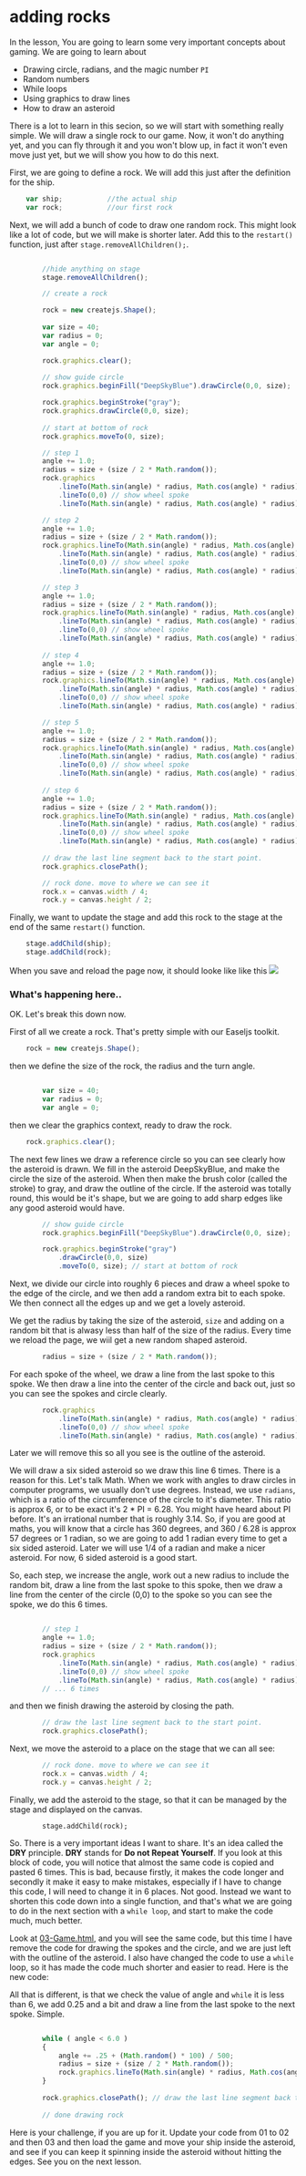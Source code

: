 # adding rocks

In the lesson, You are going to learn some very important concepts about gaming. We are going to learn about
* Drawing circle, radians, and the magic number `PI`
* Random numbers
* While loops
* Using graphics to draw lines
* How to draw an asteroid
 
There is a lot to learn in this secion, so we will start with something really simple. We will draw a single rock to our game. Now, it won't do anything yet, and you can fly through it and you won't blow up, in fact it won't even move just yet, but we will show you how to do this next.

First, we are going to define a rock. We will add this just after the definition for the ship.

```js
	var ship;			//the actual ship
	var rock;           //our first rock

```

Next, we will add a bunch of code to draw one random rock. This might look like a lot of code, but we will make is shorter later. Add this to the `restart()` function, just after `stage.removeAllChildren();`. 

```js

        //hide anything on stage 
		stage.removeAllChildren();

		// create a rock

		rock = new createjs.Shape();
		
		var size = 40;
		var radius = 0;
		var angle = 0;

        rock.graphics.clear();
        
		// show guide circle
		rock.graphics.beginFill("DeepSkyBlue").drawCircle(0,0, size);

		rock.graphics.beginStroke("gray"); 
        rock.graphics.drawCircle(0,0, size);
        
        // start at bottom of rock
		rock.graphics.moveTo(0, size); 

		// step 1
		angle += 1.0;
		radius = size + (size / 2 * Math.random());
		rock.graphics
			.lineTo(Math.sin(angle) * radius, Math.cos(angle) * radius)
			.lineTo(0,0) // show wheel spoke
			.lineTo(Math.sin(angle) * radius, Math.cos(angle) * radius);

		// step 2
		angle += 1.0;
		radius = size + (size / 2 * Math.random());
		rock.graphics.lineTo(Math.sin(angle) * radius, Math.cos(angle) * radius)
			.lineTo(Math.sin(angle) * radius, Math.cos(angle) * radius)
			.lineTo(0,0) // show wheel spoke
			.lineTo(Math.sin(angle) * radius, Math.cos(angle) * radius);

		// step 3
		angle += 1.0;
		radius = size + (size / 2 * Math.random());
		rock.graphics.lineTo(Math.sin(angle) * radius, Math.cos(angle) * radius)
			.lineTo(Math.sin(angle) * radius, Math.cos(angle) * radius)
			.lineTo(0,0) // show wheel spoke
			.lineTo(Math.sin(angle) * radius, Math.cos(angle) * radius);
			
		// step 4
		angle += 1.0;
		radius = size + (size / 2 * Math.random());
		rock.graphics.lineTo(Math.sin(angle) * radius, Math.cos(angle) * radius)
			.lineTo(Math.sin(angle) * radius, Math.cos(angle) * radius)
			.lineTo(0,0) // show wheel spoke
			.lineTo(Math.sin(angle) * radius, Math.cos(angle) * radius);

		// step 5
		angle += 1.0;
		radius = size + (size / 2 * Math.random());
		rock.graphics.lineTo(Math.sin(angle) * radius, Math.cos(angle) * radius)
			.lineTo(Math.sin(angle) * radius, Math.cos(angle) * radius)
			.lineTo(0,0) // show wheel spoke
			.lineTo(Math.sin(angle) * radius, Math.cos(angle) * radius);
		
		// step 6
		angle += 1.0;
		radius = size + (size / 2 * Math.random());
		rock.graphics.lineTo(Math.sin(angle) * radius, Math.cos(angle) * radius)
			.lineTo(Math.sin(angle) * radius, Math.cos(angle) * radius)
			.lineTo(0,0) // show wheel spoke
            .lineTo(Math.sin(angle) * radius, Math.cos(angle) * radius);
            
		// draw the last line segment back to the start point.
		rock.graphics.closePath(); 

		// rock done. move to where we can see it
		rock.x = canvas.width / 4;
        rock.y = canvas.height / 2; 
```

Finally, we want to update the stage and add this rock to the stage at the end of the same `restart()` function.

```js
    stage.addChild(ship);
    stage.addChild(rock);
```

When you save and reload the page now, it should looke like like this ![](images/blue-rock.png)

### What's happening here..

OK. Let's break this down now. 

First of all we create a rock. That's pretty simple with our Easeljs toolkit.
```js
    rock = new createjs.Shape();
```
 then we define the size of the rock, the radius and the turn angle.

```js

		var size = 40;
		var radius = 0;
		var angle = 0;
```
then we clear the graphics context, ready to draw the rock.

```js
    rock.graphics.clear();
```
The next few lines we draw a reference circle so you can see clearly how the asteroid is drawn. We fill in the asteroid DeepSkyBlue, and make the circle the size of the asteroid. When then make the brush color (called the stroke) to gray, and draw the outline of the circle. If the asteroid was totally round, this would be it's shape, but we are going to add sharp edges like any good asteroid would have.

```js
		// show guide circle
		rock.graphics.beginFill("DeepSkyBlue").drawCircle(0,0, size);

		rock.graphics.beginStroke("gray")
			.drawCircle(0,0, size)
            .moveTo(0, size); // start at bottom of rock
```

Next, we divide our circle into roughly 6 pieces and draw a wheel spoke to the edge of the circle, and we then add a random extra bit to each spoke. We then connect all the edges up and we get a lovely asteroid. 

We get the radius by taking the size of the asteroid, `size` and adding on a random bit that is alwasy less than half of the size of the radius. Every time we reload the page, we wiil get a new random shaped asteroid.

```js
		radius = size + (size / 2 * Math.random());
```
For each spoke of the wheel, we draw a line from the last spoke to this spoke. We then draw a line into the center of the circle and back out, just so you can see the spokes and circle clearly. 

```js
        rock.graphics
			.lineTo(Math.sin(angle) * radius, Math.cos(angle) * radius)
			.lineTo(0,0) // show wheel spoke
			.lineTo(Math.sin(angle) * radius, Math.cos(angle) * radius);

```
Later we will remove this so all you see is the outline of the asteroid. 

We will draw a six sided asteroid so we draw this line 6 times. There is a reason for this.  Let's talk Math. When we work with angles to draw circles in computer programs, we usually don't use degrees. Instead, we use `radians`, which is a ratio of the circumference of the circle to it's diameter. This ratio is approx 6, or to be exact it's 2 * PI = 6.28. You might have heard about PI before. It's an irrational number that is roughly 3.14. So, if you are good at maths, you will know that a circle has 360 degrees, and 360 / 6.28 is approx 57 degrees or 1 radian, so we are going to add 1 radian every time to get a six sided asteroid. Later we will use 1/4 of a radian and make a nicer asteroid. For now, 6 sided asteroid is a good start.

So, each step, we increase the angle, work out a new radius to include the random bit, draw a line from the last spoke to this spoke, then we draw a line from the center of the circle (0,0) to the spoke so you can see the spoke, we do this 6 times.


```js

        // step 1
		angle += 1.0;
		radius = size + (size / 2 * Math.random());
		rock.graphics
			.lineTo(Math.sin(angle) * radius, Math.cos(angle) * radius)
			.lineTo(0,0) // show wheel spoke
            .lineTo(Math.sin(angle) * radius, Math.cos(angle) * radius);
        // ... 6 times

```
and then we finish drawing the asteroid by closing the path.

```js
        // draw the last line segment back to the start point.
        rock.graphics.closePath(); 
```

Next, we move the asteroid to a place on the stage that we can all see:

```js
        // rock done. move to where we can see it
        rock.x = canvas.width / 4;
        rock.y = canvas.height / 2; 
```
Finally, we add the asteroid to the stage, so that it can be managed by the stage and displayed on the canvas.

```
		stage.addChild(rock);
```

So. There is a very important ideas I want to share. It's an idea called the __DRY__ principle. __DRY__ stands for __Do not Repeat Yourself__. If you look at this block of code, you will notice that almost the same code is copied and pasted 6 times. This is bad, because firstly, it makes the code longer and secondly it make it easy to make mistakes, especially if I have to change this code, I will need to change it in 6 places. Not good. Instead we want to shorten this code down into a single function, and that's what we are going to do in the next section with a `while loop`, and start to make the code much, much better. 

Look at [03-Game.html](03-Game.html), and you will see the same code, but this time I have remove the code for drawing the spokes and the circle, and we are just left with the outline of the asteroid. I also have changed the code to use a `while` loop, so it has made the code much shorter and easier to read. Here is the new code:

All that is different, is that we check the value of angle and `while` it is less than 6, we add 0.25 and a bit and draw a line from the last spoke to the next spoke. Simple.

```js

		while ( angle < 6.0 )
		{
			angle += .25 + (Math.random() * 100) / 500;
			radius = size + (size / 2 * Math.random());
			rock.graphics.lineTo(Math.sin(angle) * radius, Math.cos(angle) * radius);
		}
		
		rock.graphics.closePath(); // draw the last line segment back to the start point.
		
        // done drawing rock
```

Here is your challenge, if you are up for it. Update your code from 01 to 02 and then 03 and then load the game and move your ship inside the asteroid, and see if you can keep it spinning inside the asteroid without hitting the edges. See you on the next lesson.










